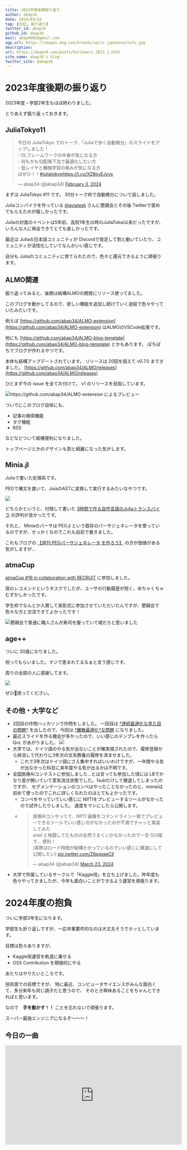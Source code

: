 ```yaml
---
title: 2023年度後期振り返り
author: abap34
date: 2024/03/24
tag: [日記, 振り返り]
twitter_id: abap34
github_id: abap34
mail: abap0002@gmail.com
ogp_url: https://images.dog.ceo/breeds/spitz-japanese/tofu.jpg
description: 
url: https://abap34.com/posts/hurikaeri_2023_1.html
site_name: abap34's blog
twitter_site: @abap34
---
```


# 2023年度後期の振り返り

2023年度・学部2年生もほぼ終わりました。

とりあえず振り返っておきます。

## JuliaTokyo11

<blockquote class="twitter-tweet"><p lang="ja" dir="ltr">今日の JuliaTokyo でのトーク、「Juliaで歩く自動微分」のスライドをアップしました！ <br>- DLフレームワークの中身が気になる方<br>- 何もかも勾配降下法で最適化したい方<br>- 低レイヤと機械学習の絡みが気になる方<br>はぜひ！！<a href="https://twitter.com/hashtag/juliatokyo?src=hash&amp;ref_src=twsrc%5Etfw">#juliatokyo</a><a href="https://t.co/XZ8ovEJvvs">https://t.co/XZ8ovEJvvs</a></p>&mdash; abap34 (@abap34) <a href="https://twitter.com/abap34/status/1753681336702009787?ref_src=twsrc%5Etfw">February 3, 2024</a></blockquote> <script async src="https://platform.twitter.com/widgets.js" charset="utf-8"></script>

まずは JuliaTokyo #11 です。 30分トーク枠で自動微分について話しました。


Juliaコンパイラを作っている [@aviatesk](https://github.com/aviatesk) さんに懇親会とその後 Twitterで褒めてもらえたのが嬉しかったです。


Juilaの対面のイベントは5年前、高校1年生の時のJuliaTokai以来だったですが、いろんな人に再会できてとても楽しかったです。

最近は Juliaの日本語コミュニティが Discordで発足して割と動いていたり、コミュニティが活性化していてなんかいい感じです。


自分も Juliaのコミュニティに育てられたので、色々と還元できるように頑張ります。

## ALMO関連
振り返ってみると、後期は結構ALMOの開発にリソース使ってました。

このブログを動かしてるので、欲しい機能を追加し続けていく過程で色々やっていたみたいです。

例えば [https://github.com/abap34/ALMO-extension](https://github.com/abap34/ALMO-extension) はALMOのVSCode拡張です。

他にも [https://github.com/abap34/ALMO-blog-template](https://github.com/abap34/ALMO-blog-template) とかもあります。
ぽちぽちでブログが作れるやつです。


本体も結構アップデートされています。 リリースは 20回を超えて v0.7.0 まできました。 
[https://github.com/abap34/ALMO/releases](https://github.com/abap34/ALMO/releases)

ひとまず今の issue を全て片付けて、 v1 のリリースを目指しています。

![https://github.com/abap34/ALMO-extension によるプレビュー](https://github.com/abap34/ALMO-extension/raw/main/assets/almo-ext-demo.gif)


ついでにこのブログ自体にも、

- 記事の検索機能
- タグ機能
- RSS

などなどついて結構便利になりました。

トップページとかのデザインも割と綺麗になった気がします。

## Minia.jl
Juliaで書いた処理系です。

PEGで構文を書いて、JuiaのASTに変換して実行するみたいなやつです。 


<a href="https://github.com/abap34/Minia.jl"><img src="https://gh-card.dev/repos/abap34/Minia.jl.svg"></a>


どちらかというと、付随して書いた [3時間で作る自作言語のJuliaトランスパイラ](https://www.abap34.com/posts/mini-lang.html) の評判が良かったです。

それと、 Miniaのパーサは PEG.jl という既存のパーサジェネレータを使っているのですが、せっかくなのでこれも自前で書きました。


これもブログの [【週刊 PEGパーサジェネレータ を作ろう】](https://www.abap34.com/posts/tinypeg.html) の方が価値がある気がしますが...

## atmaCup

[atmaCup #16 in collaboration with RECRUIT](https://www.guruguru.science/competitions/22) に参加しました。

宿のレコメンドというタスクでしたが、ユーザの行動履歴が短く、めちゃくちゃむずかしかったです。

学生枠でなんとか入賞して表彰式に参加させていただいたんですが、懇親会で色々な方と交流できてよかったです！

![懇親会で普通に職人さんが寿司を握っていて嘘だろと思いました](hurikaeri_2023_1/sushi.png)

## age++

ついに 20歳になりました。


祝ってもらいました。マジで恵まれてるなぁと言う感じです。

周りの全部の人に感謝してます。

![](hurikaeri_2023_1/20party.png)

ぜひ🍺誘ってください。




## その他・大学など
- 2回目の作問ハッカソンで作問をしました。 一回目は [†連続最適化な見た目の問題†](https://yukicoder.me/problems/no/2438) を出したので、今回は [†離散最適化†な問題](https://yukicoder.me/problems/10681) になりました。
- 最近スライドを作る機会が多かったので、いい感じのテンプレを作ったら QoL があがりました。 
   <a href="https://github.com/abap34/slide-template"><img src="https://gh-card.dev/repos/abap34/slide-template.svg"></a>
- 大学では、ドイツ語のやる気が出ないことが確実視されたので、履修登録から抹消して代わりに3年次の文系教養の履修を済ませました。
  - これで3年次はドイツ語にさえ集中すればいいわけですが、一年間やる気が出なかった科目に来年度やる気が出るかは不明です。
- 全国医療AIコンテストに参加しました...とは言っても参加した頃には LBでかなり差が開いていて意気消沈状態でした。1subだけして撤退してしまったのですが、
  セグメンテーションのコンペはやったことなかったのと、monaiは初めて使ったのでこれに詳しくなれたのはとてもよかったです。
  - コンペをやっていていい感じに NIfTIをプレビューするツールがなかったので試作したりしました。 速度をマシにしたら公開します。
  - <blockquote class="twitter-tweet"><p lang="ja" dir="ltr">医療AIコンやってて、NIfTI 画像をコマンドライン一発でプレビューできるツールでいい感じのがなかったのが不満でチャッと実装してみた<br>sixel と格闘してたものの全然うまくいかなかったので一旦 GUI版で... 便利！<br>(実際はロード時間が結構かかっているのでいい感じに爆速にして公開したい) <a href="https://t.co/Z6pqseeCll">pic.twitter.com/Z6pqseeCll</a></p>&mdash; abap34 (@abap34) <a href="https://twitter.com/abap34/status/1771371540514247088?ref_src=twsrc%5Etfw">March 23, 2024</a></blockquote> <script async src="https://platform.twitter.com/widgets.js" charset="utf-8"></script>
- 大学で所属しているサークルで「Kaggle班」を立ち上げました。昨年度も色々やってきましたが、今年も面白いことができるよう運営を頑張ります。

# 2024年度の抱負

ついに学部3年生になります。

学部生も折り返しですが、一応卒業要件的なのは大丈夫そうでホッとしています。


目標は色々ありますが、

- Kaggle班運営を軌道に乗せる
- OSS Contribution を積極的にやる

あたりはやりたいところです。

技術面での目標ですが、
特に最近、コンピュータサイエンスがみんな面白くて、多分来年も同じ調子だと思うので、
そのとき興味あることをちゃんとできればと思います。

なので　**手を動かす！！** ことを忘れないで頑張ります。

スーパー最強エンジニアになるぞ〜〜〜！


## 今日の一曲

<iframe width="560" height="315" src="https://www.youtube.com/embed/yuNOotQ6mNU?si=wBDdwOiWOuw6o40R" title="YouTube video player" frameborder="0" allow="accelerometer; autoplay; clipboard-write; encrypted-media; gyroscope; picture-in-picture; web-share" referrerpolicy="strict-origin-when-cross-origin" allowfullscreen></iframe>